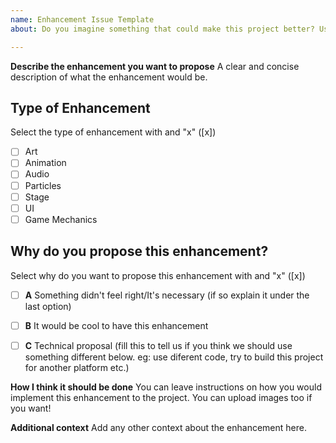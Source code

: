 ```yaml
---
name: Enhancement Issue Template
about: Do you imagine something that could make this project better? Use this Template to propose an enhancement to the project!

---
```


**Describe the enhancement you want to propose**
A clear and concise description of what the enhancement would be.

## Type of Enhancement 

Select the type of enhancement with and "x" ([x])

* [ ] Art 
* [ ] Animation 
* [ ] Audio 
* [ ] Particles
* [ ] Stage 
* [ ] UI 
* [ ] Game Mechanics

## Why do you propose this enhancement?
Select why do you want to propose this enhancement with and "x" ([x])

- [ ] **A** Something didn't feel right/It's necessary (if so explain it under the last option)
- [ ] **B** It would be cool to have this enhancement
- [ ] **C** Technical proposal (fill this to tell us if you think we should use something different below. eg: use diferent code, try to build this project for another platform etc.)


**How I think it should be done**
You can leave instructions on how you would implement this enhancement to the project. You can upload images too if you want!

**Additional context**
Add any other context about the enhancement here.
